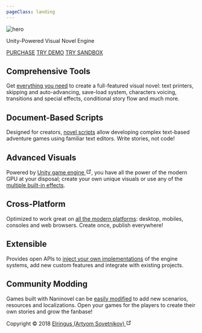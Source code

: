 ```yaml
---
pageClass: landing
---
```


<div class="home">

<div class="hero">
    <img src="/hero.png" alt="hero"> 
    <!-- <h1>Naninovel</h1> -->
    <p class="description">Unity-Powered Visual Novel Engine</p>
    <p class="actions">
        <a href="https://u3d.as/1pg9" target="_blank" rel="noopener noreferrer" class="nav-link external action-button">PURCHASE</a>
        <a href="/demo/" target="_blank" rel="noopener noreferrer" class="nav-link external action-button white">TRY DEMO</a>
        <a href="/sandbox/" target="_blank" rel="noopener noreferrer" class="nav-link external action-button white">TRY SANDBOX</a>
    </p>
</div>

<div class="features">
    <div class="feature"><h2>Comprehensive Tools</h2> <p>Get <a href="/guide/#features">everything you need</a> to create a full-featured visual novel: text printers, skipping and auto-advancing, save-load system, characters voicing, transitions and special effects, conditional story flow and much more.</p></div>
    <div class="feature"><h2>Document-Based Scripts</h2> <p>Designed for creators, <a href="/guide/novel-scripts.html">novel scripts</a> allow developing complex text-based adventure games using familiar text editors. Write stories, not code!</p></div>
    <div class="feature"><h2>Advanced Visuals</h2> <p>Powered by <a href="https://unity3d.com" target="_blank" rel="noopener noreferrer">Unity game engine <svg xmlns="http://www.w3.org/2000/svg" aria-hidden="true" x="0px" y="0px" viewBox="0 0 100 100" width="15" height="15" class="icon outbound"><path fill="currentColor" d="M18.8,85.1h56l0,0c2.2,0,4-1.8,4-4v-32h-8v28h-48v-48h28v-8h-32l0,0c-2.2,0-4,1.8-4,4v56C14.8,83.3,16.6,85.1,18.8,85.1z"></path> <polygon fill="currentColor" points="45.7,48.7 51.3,54.3 77.2,28.5 77.2,37.2 85.2,37.2 85.2,14.9 62.8,14.9 62.8,22.9 71.5,22.9"></polygon></svg></a>, you have all the power of the modern GPU at your disposal; create your own unique visuals or use any of the <a href="/guide/background-transition-effects.html">multiple built-in effects</a>.</p></div>
    <div class="feature"><h2>Cross-Platform</h2> <p>Optimized to work great on <a href="/guide/compatibility.html#platforms">all the modern platforms</a>: desktop, mobiles, consoles and web browsers. Create once, publish everywhere!</p></div>
    <div class="feature"><h2>Extensible</h2> <p>Provides open APIs to <a href="/guide/custom-actor-implementations.html">inject your own implementations</a> of the engine systems, add new custom features and integrate with existing projects.</p></div>
    <div class="feature"><h2>Community Modding</h2> <p>Games built with Naninovel can be <a href="/guide/community-modding.html">easily modified</a> to add new scenarios, resources and localizations. Open your games for the players to create their own stories and grow the fanbase!</p></div>
</div>


<!---

---
#


<div class="video-container">
    <iframe src="https://www.youtube-nocookie.com/embed/t42HHIw4Apw" frameborder="0" allow="accelerometer; autoplay; encrypted-media; gyroscope; picture-in-picture" allowfullscreen></iframe>
</div>

# 

-->

<div class="footer">Copyright © 2018 <a href="https://elringus.me/about" target="_blank" rel="noopener noreferrer">Elringus (Artyom Sovetnikov) <svg xmlns="http://www.w3.org/2000/svg" aria-hidden="true" x="0px" y="0px" viewBox="0 0 100 100" width="15" height="15" class="icon outbound"><path fill="currentColor" d="M18.8,85.1h56l0,0c2.2,0,4-1.8,4-4v-32h-8v28h-48v-48h28v-8h-32l0,0c-2.2,0-4,1.8-4,4v56C14.8,83.3,16.6,85.1,18.8,85.1z"></path> <polygon fill="currentColor" points="45.7,48.7 51.3,54.3 77.2,28.5 77.2,37.2 85.2,37.2 85.2,14.9 62.8,14.9 62.8,22.9 71.5,22.9"></polygon></svg></a></div>

</div>
